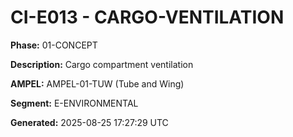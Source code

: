 # CI-E013 - CARGO-VENTILATION

**Phase:** 01-CONCEPT

**Description:** Cargo compartment ventilation

**AMPEL:** AMPEL-01-TUW (Tube and Wing)

**Segment:** E-ENVIRONMENTAL

**Generated:** 2025-08-25 17:27:29 UTC
